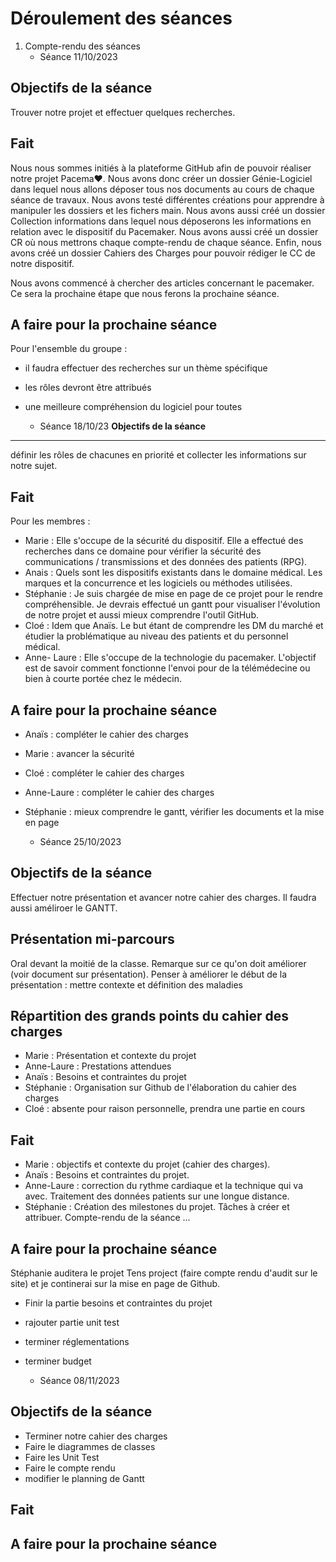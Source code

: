 **Déroulement des séances**
===========================

1. Compte-rendu des séances
   - Séance 11/10/2023
   
**Objectifs de la séance**
-------------------------

Trouver notre projet et effectuer quelques recherches.

**Fait**
-------

Nous nous sommes initiés à la plateforme GitHub afin de pouvoir réaliser notre projet Pacema♥. Nous avons donc créer un dossier Génie-Logiciel dans lequel nous allons
déposer tous nos documents au cours de chaque séance de travaux. Nous avons testé différentes créations pour apprendre à manipuler les dossiers et les fichers main.
Nous avons aussi créé un dossier Collection informations dans lequel nous déposerons les informations en relation avec le dispositif du Pacemaker. Nous avons aussi
créé un dossier CR où nous mettrons chaque compte-rendu de chaque séance. Enfin, nous avons créé un dossier Cahiers des Charges pour pouvoir rédiger le CC de notre
dispositif. 

Nous avons commencé à chercher des articles concernant le pacemaker. Ce sera la prochaine étape que nous ferons la prochaine séance.

**A faire pour la prochaine séance**
-----------------------------------

Pour l'ensemble du groupe :
- il faudra effectuer des recherches sur un thème spécifique
- les rôles devront être attribués
- une meilleure compréhension du logiciel pour toutes
  
   - Séance 18/10/23
**Objectifs de la séance**
-------------------------

définir les rôles de chacunes en priorité et collecter les informations sur notre sujet.

**Fait**
-------

Pour les membres :
- Marie : Elle s'occupe de la sécurité du dispositif. Elle a effectué des recherches dans ce domaine pour vérifier la sécurité des communications / transmissions et des données des patients (RPG).
- Anais : Quels sont les dispositifs existants dans le domaine médical. Les marques et la concurrence et les logiciels ou méthodes utilisées.
- Stéphanie : Je suis chargée de mise en page de ce projet pour le rendre compréhensible. Je devrais effectué un gantt pour visualiser l'évolution de notre projet et aussi mieux comprendre l'outil GitHub.
- Cloé : Idem que Anaïs. Le but étant de comprendre les DM du marché et étudier la problématique au niveau des patients et du personnel médical.
- Anne- Laure : Elle s'occupe de la technologie du pacemaker. L'objectif est de savoir comment fonctionne l'envoi pour de la télémédecine ou bien à courte portée chez le médecin.


**A faire pour la prochaine séance**
-----------------------------------

- Anaïs : compléter le cahier des charges
- Marie : avancer la sécurité 
- Cloé : compléter le cahier des charges
- Anne-Laure : compléter le cahier des charges
- Stéphanie : mieux comprendre le gantt, vérifier les documents et la mise en page

   - Séance 25/10/2023
     
**Objectifs de la séance**
---------------------------

Effectuer notre présentation et avancer notre cahier des charges.
Il faudra aussi améliroer le GANTT.


**Présentation mi-parcours**
---------------------------

Oral devant la moitié de la classe. Remarque sur ce qu'on doit améliorer (voir document sur présentation).
Penser à améliorer le début de la présentation : mettre contexte et définition des maladies

**Répartition des grands points du cahier des charges**
-------------------------------------------------------

- Marie : Présentation et contexte du projet
- Anne-Laure : Prestations attendues
- Anaïs : Besoins et contraintes du projet
- Stéphanie : Organisation sur Github de l'élaboration du cahier des charges
- Cloé : absente pour raison personnelle, prendra une partie en cours

**Fait**
---------

- Marie : objectifs et contexte du projet (cahier des charges).
- Anaïs : Besoins et contraintes du projet.
- Anne-Laure : correction du rythme cardiaque et la technique qui va avec. Traitement des données patients sur une longue distance.
- Stéphanie : Création des milestones du projet. Tâches à créer et attribuer. Compte-rendu de la séance ...

**A faire pour la prochaine séance**
-----------------------------------

Stéphanie auditera le projet Tens project (faire compte rendu d'audit sur le site) et je continerai sur la mise en page de Github.

- Finir la partie besoins et contraintes du projet
- rajouter partie unit test
- terminer réglementations
- terminer budget

   - Séance 08/11/2023

**Objectifs de la séance**
-------------------------

- Terminer notre cahier des charges
- Faire le diagrammes de classes
- Faire les Unit Test
- Faire le compte rendu
- modifier le planning de Gantt

**Fait**
-------

**A faire pour la prochaine séance**
------------------------------------




